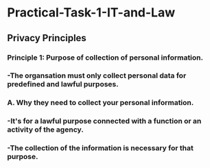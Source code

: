 # Practical-Task-1-IT-and-Law
## Privacy Principles

### Principle 1: Purpose of collection of personal information.
###      -The organsation must only collect personal data for predefined and lawful purposes.
### A. Why they need to collect your personal information.
###      -It's for a lawful purpose connected with a function or an activity of the agency.
###      -The collection of the information is necessary for that purpose.



